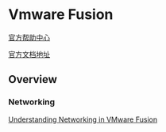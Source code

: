 # Vmware Fusion

[官方帮助中心](https://www.vmware.com/support/fusion.html)

[官方文档地址](https://communities.vmware.com/community/vmtn/fusion/content?filterID=contentstatus[published]~objecttype~objecttype[document])


## Overview

### Networking

[Understanding Networking in VMware Fusion](/server/vmware/understanding-networking)